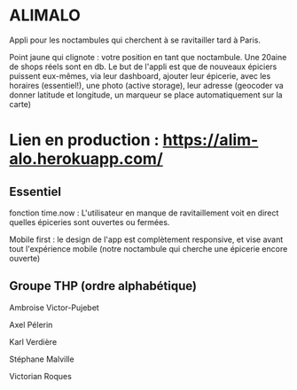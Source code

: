 # ALIMALO

Appli pour les noctambules qui cherchent à se ravitailler tard à Paris.

Point jaune qui clignote : votre position en tant que noctambule. Une 20aine de shops réels sont en db. Le but de l'appli est que de nouveaux épiciers puissent eux-mêmes, via leur dashboard, ajouter leur épicerie, avec les horaires (essentiel!), une photo (active storage), leur adresse (geocoder va donner latitude et longitude, un marqueur se place automatiquement sur la carte)

# Lien en production : https://alim-alo.herokuapp.com/

## Essentiel 
fonction time.now : L'utilisateur en manque de ravitaillement voit en direct quelles épiceries sont ouvertes ou fermées.

Mobile first : le design de l'app est complètement responsive, et vise avant tout l'expérience mobile (notre noctambule qui cherche une épicerie encore ouverte)


## Groupe THP (ordre alphabétique)
Ambroise Victor-Pujebet

Axel Pélerin

Karl Verdière

Stéphane Malville

Victorian Roques
